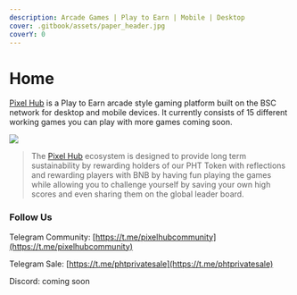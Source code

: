 ```yaml
---
description: Arcade Games | Play to Earn | Mobile | Desktop
cover: .gitbook/assets/paper_header.jpg
coverY: 0
---
```


# Home

[Pixel Hub](https://pixelhub.finance/) is a Play to Earn arcade style gaming platform built on the BSC network for desktop and mobile devices.  It currently consists of 15 different working games you can play with more games coming soon. &#x20;

![](.gitbook/assets/game\_splash.jpg)

> The [Pixel Hub](https://pixelhub.finance/) ecosystem is designed to provide long term sustainability by rewarding holders of our PHT Token with reflections and rewarding players with BNB by having fun playing the games while allowing you to challenge yourself by saving your own high scores and even sharing them on the global leader board.

### Follow Us

Telegram Community:  [https://t.me/pixelhubcommunity](https://t.me/pixelhubcommunity)

Telegram Sale: [https://t.me/phtprivatesale](https://t.me/phtprivatesale)

Discord:    coming soon
